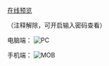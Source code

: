 [在线预览](https://resume-template-kappa.vercel.app)

（注释解除，可开启输入密码查看）

电脑端：
![PC](https://github.com/user-attachments/assets/2244aa08-4997-465f-93f4-fe71a860dead)

手机端：
![MOB](https://github.com/user-attachments/assets/306f829c-b2fd-415f-90c1-1235d3441c4c)
